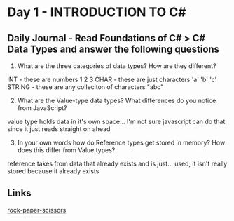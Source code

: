 # Day 1 - INTRODUCTION TO C#

## Daily Journal - Read Foundations of C# > C# Data Types and answer the following questions

1. What are the three categories of data types? How are they different?

INT - these are numbers 1 2 3
CHAR - these are just characters 'a' 'b' 'c'
STRING - these are any colleciton of characters "abc"

2. What are the Value-type data types? What differences do you notice from JavaScript?

value type holds data in it's own space... I'm not sure javascript can do that since it just reads straight on ahead

3. In your own words how do Reference types get stored in memory? How does this differ from Value types?

reference takes from data that already exists and is just... used, it isn't really stored because it already exists


## Links
<!--some comment-->
[rock-paper-scissors](https://github.com/PaytonMacdonald/rps)